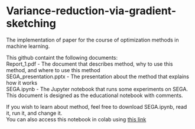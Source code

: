 # Variance-reduction-via-gradient-sketching
The implementation of paper for the course of optimization methods in machine learning.

This github containt the following documents:\
Report_1.pdf - The document that describes method, why to use this method, and where to use this method\
SEGA_presentation.pptx - The presentation about the method that explains how it works\
SEGA.ipynb - The Jupyter notebook that runs some experiments on SEGA. This document is designed as the educational notebook with comments.

If you wish to learn about method, feel free to download SEGA.ipynb, read it, run it, and change it.\
You can also access this notebook in colab using [this link](https://colab.research.google.com/drive/1TA99viKEpGh0p252v7RePmJ7_MxDoM16#scrollTo=wq-ASEPIU7XJ)
